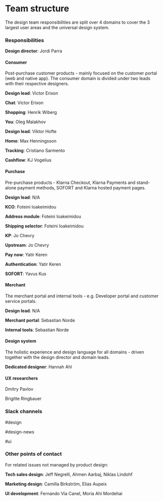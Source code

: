 # Team structure

The design team responsibilities are split over 4 domains to cover the 3 largest user areas and the universal design system.

### Responsibilities

**Design director**: Jordi Parra

#### Consumer

Post-purchase customer products - mainly focused on the customer portal \(web and native app\). The consumer domain is divided under two leads with their respective designers.

**Design lead**: Victor Erixon

**Chat**: Victor Erixon

**Shopping**: Henrik Wiberg

**You**: Oleg Malakhov

**Design lead**: Viktor Hofte

**Home**: Max Henningsson

**Tracking**: Cristiano Sarmento

**Cashflow**: KJ Vogelius

#### Purchase

Pre-purchase products - Klarna Checkout, Klarna Payments and stand-alone payment methods, SOFORT and Klarna hosted payment pages.

**Design lead**: N/A

**KCO**: Foteini Ioakeimidou

**Address module**: Foteini Ioakeimidou

**Shipping selector**: Foteini Ioakeimidou

**KP**: Jo Chevry

**Upstream**: Jo Chevry

**Pay now**: Yatir Keren

**Authentication**: Yatir Keren

**SOFORT**: Yavus Kus

#### Merchant

The merchant portal and internal tools - e.g. Developer portal and customer service portals.

**Design lead**: N/A

**Merchant portal**: Sebastian Norde

**Internal tools**: Sebastian Norde

#### Design system

The holistic experience and design language for all domains - driven together with the design director and domain leads.

**Dedicated designer**: Hannah Ahl

#### UX researchers

Dmitry Pavlov

Brigitte Ringbauer

### Slack channels

\#design

\#design-news

\#ui

### Other points of contact

For related issues not managed by product design:

**Tech sales design**: Jeff Negrelli, Ahmen Aarbaj, Niklas Lindohf

**Marketing design**: Camilla Birkström, Elias Aupeix

**UI development**: Fernando Vía Canel, Moria Ahi Mordehai

